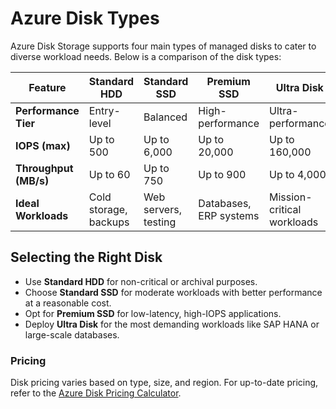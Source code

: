 # Azure Disk Types

Azure Disk Storage supports four main types of managed disks to cater to diverse workload needs. Below is a comparison of the disk types:

| **Feature**           | **Standard HDD**            | **Standard SSD**             | **Premium SSD**             | **Ultra Disk**              |
|------------------------|-----------------------------|------------------------------|-----------------------------|-----------------------------|
| **Performance Tier**   | Entry-level                | Balanced                     | High-performance            | Ultra-performance           |
| **IOPS (max)**         | Up to 500                  | Up to 6,000                  | Up to 20,000                | Up to 160,000               |
| **Throughput (MB/s)**  | Up to 60                   | Up to 750                    | Up to 900                   | Up to 4,000                 |
| **Ideal Workloads**    | Cold storage, backups      | Web servers, testing         | Databases, ERP systems      | Mission-critical workloads  |

## Selecting the Right Disk
- Use **Standard HDD** for non-critical or archival purposes.
- Choose **Standard SSD** for moderate workloads with better performance at a reasonable cost.
- Opt for **Premium SSD** for low-latency, high-IOPS applications.
- Deploy **Ultra Disk** for the most demanding workloads like SAP HANA or large-scale databases.

### Pricing
Disk pricing varies based on type, size, and region. For up-to-date pricing, refer to the [Azure Disk Pricing Calculator](https://azure.microsoft.com/pricing/calculator/?WT.mc_id=%3Fwt.mc_id%3Dstudentamb_260352).
